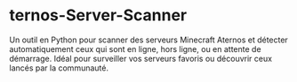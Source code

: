 # ternos-Server-Scanner
Un outil en Python pour scanner des serveurs Minecraft Aternos et détecter automatiquement ceux qui sont en ligne, hors ligne, ou en attente de démarrage. Idéal pour surveiller vos serveurs favoris ou découvrir ceux lancés par la communauté.

